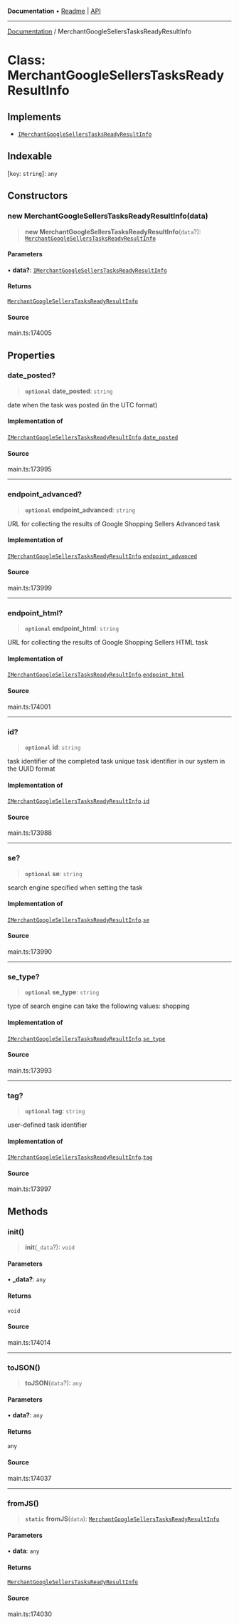 **Documentation** • [Readme](../README.md) \| [API](../globals.md)

***

[Documentation](../README.md) / MerchantGoogleSellersTasksReadyResultInfo

# Class: MerchantGoogleSellersTasksReadyResultInfo

## Implements

- [`IMerchantGoogleSellersTasksReadyResultInfo`](../interfaces/IMerchantGoogleSellersTasksReadyResultInfo.md)

## Indexable

 \[`key`: `string`\]: `any`

## Constructors

### new MerchantGoogleSellersTasksReadyResultInfo(data)

> **new MerchantGoogleSellersTasksReadyResultInfo**(`data`?): [`MerchantGoogleSellersTasksReadyResultInfo`](MerchantGoogleSellersTasksReadyResultInfo.md)

#### Parameters

• **data?**: [`IMerchantGoogleSellersTasksReadyResultInfo`](../interfaces/IMerchantGoogleSellersTasksReadyResultInfo.md)

#### Returns

[`MerchantGoogleSellersTasksReadyResultInfo`](MerchantGoogleSellersTasksReadyResultInfo.md)

#### Source

main.ts:174005

## Properties

### date\_posted?

> **`optional`** **date\_posted**: `string`

date when the task was posted (in the UTC format)

#### Implementation of

[`IMerchantGoogleSellersTasksReadyResultInfo`](../interfaces/IMerchantGoogleSellersTasksReadyResultInfo.md).[`date_posted`](../interfaces/IMerchantGoogleSellersTasksReadyResultInfo.md#date_posted)

#### Source

main.ts:173995

***

### endpoint\_advanced?

> **`optional`** **endpoint\_advanced**: `string`

URL for collecting the results of Google Shopping Sellers Advanced task

#### Implementation of

[`IMerchantGoogleSellersTasksReadyResultInfo`](../interfaces/IMerchantGoogleSellersTasksReadyResultInfo.md).[`endpoint_advanced`](../interfaces/IMerchantGoogleSellersTasksReadyResultInfo.md#endpoint_advanced)

#### Source

main.ts:173999

***

### endpoint\_html?

> **`optional`** **endpoint\_html**: `string`

URL for collecting the results of Google Shopping Sellers HTML task

#### Implementation of

[`IMerchantGoogleSellersTasksReadyResultInfo`](../interfaces/IMerchantGoogleSellersTasksReadyResultInfo.md).[`endpoint_html`](../interfaces/IMerchantGoogleSellersTasksReadyResultInfo.md#endpoint_html)

#### Source

main.ts:174001

***

### id?

> **`optional`** **id**: `string`

task identifier of the completed task
unique task identifier in our system in the UUID format

#### Implementation of

[`IMerchantGoogleSellersTasksReadyResultInfo`](../interfaces/IMerchantGoogleSellersTasksReadyResultInfo.md).[`id`](../interfaces/IMerchantGoogleSellersTasksReadyResultInfo.md#id)

#### Source

main.ts:173988

***

### se?

> **`optional`** **se**: `string`

search engine specified when setting the task

#### Implementation of

[`IMerchantGoogleSellersTasksReadyResultInfo`](../interfaces/IMerchantGoogleSellersTasksReadyResultInfo.md).[`se`](../interfaces/IMerchantGoogleSellersTasksReadyResultInfo.md#se)

#### Source

main.ts:173990

***

### se\_type?

> **`optional`** **se\_type**: `string`

type of search engine
can take the following values: shopping

#### Implementation of

[`IMerchantGoogleSellersTasksReadyResultInfo`](../interfaces/IMerchantGoogleSellersTasksReadyResultInfo.md).[`se_type`](../interfaces/IMerchantGoogleSellersTasksReadyResultInfo.md#se_type)

#### Source

main.ts:173993

***

### tag?

> **`optional`** **tag**: `string`

user-defined task identifier

#### Implementation of

[`IMerchantGoogleSellersTasksReadyResultInfo`](../interfaces/IMerchantGoogleSellersTasksReadyResultInfo.md).[`tag`](../interfaces/IMerchantGoogleSellersTasksReadyResultInfo.md#tag)

#### Source

main.ts:173997

## Methods

### init()

> **init**(`_data`?): `void`

#### Parameters

• **\_data?**: `any`

#### Returns

`void`

#### Source

main.ts:174014

***

### toJSON()

> **toJSON**(`data`?): `any`

#### Parameters

• **data?**: `any`

#### Returns

`any`

#### Source

main.ts:174037

***

### fromJS()

> **`static`** **fromJS**(`data`): [`MerchantGoogleSellersTasksReadyResultInfo`](MerchantGoogleSellersTasksReadyResultInfo.md)

#### Parameters

• **data**: `any`

#### Returns

[`MerchantGoogleSellersTasksReadyResultInfo`](MerchantGoogleSellersTasksReadyResultInfo.md)

#### Source

main.ts:174030
